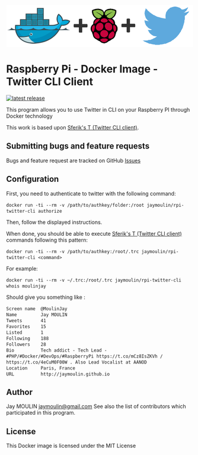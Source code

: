![logo](logo.png)

Raspberry Pi - Docker Image - Twitter CLI Client
=====================================

[![latest release](https://img.shields.io/github/release/jaymoulin/docker-rpi-twitter-cli.svg "latest release")](http://github.com/jaymoulin/docker-rpi-twitter-cli/releases)

This program allows you to use Twitter in CLI on your Raspberry PI through Docker technology

This work is based upon [Sferik's T (Twitter CLI client)](https://github.com/sferik/t).

Submitting bugs and feature requests
------------------------------------

Bugs and feature request are tracked on GitHub [Issues](https://github.com/jaymoulin/docker-rpi-twitter-cli)

Configuration
-------------

First, you need to authenticate to twitter with the following command: 

```
docker run -ti --rm -v /path/to/authkey/folder:/root jaymoulin/rpi-twitter-cli authorize
```

Then, follow the displayed instructions.

When done, you should be able to execute [Sferik's T (Twitter CLI client)](https://github.com/sferik/t) commands following this pattern:


```
docker run -ti --rm -v /path/to/authkey:/root/.trc jaymoulin/rpi-twitter-cli <command>

```

For example:

```
docker run -ti --rm -v ~/.trc:/root/.trc jaymoulin/rpi-twitter-cli whois moulinjay
```

Should give you something like :

```
Screen name  @MoulinJay
Name         Jay MOULIN
Tweets       41
Favorites    15
Listed       1
Following    188
Followers    28
Bio          Tech addict - Tech Lead - #PHP/#Docker/#DevOps/#RaspberryPi https://t.co/mCz8IsZKVh / https://t.co/4eCuM0F00W . Also Lead Vocalist at AANOD
Location     Paris, France
URL          http://jaymoulin.github.io
```

Author
------

Jay MOULIN jaymoulin@gmail.com See also the list of contributors which participated in this program.

License
-------

This Docker image is licensed under the MIT License
